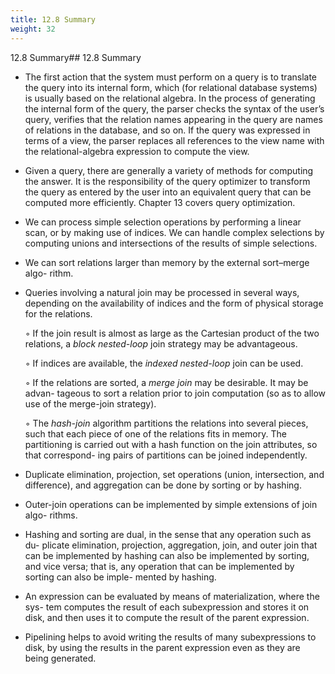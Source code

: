 ```yaml
---
title: 12.8 Summary
weight: 32
---
```


12.8 Summary## 12.8 Summary

- The first action that the system must perform on a query is to translate the query into its internal form, which (for relational database systems) is usually based on the relational algebra. In the process of generating the internal form of the query, the parser checks the syntax of the user’s query, verifies that the relation names appearing in the query are names of relations in the database, and so on. If the query was expressed in terms of a view, the parser replaces all references to the view name with the relational-algebra expression to compute the view.

- Given a query, there are generally a variety of methods for computing the answer. It is the responsibility of the query optimizer to transform the query as entered by the user into an equivalent query that can be computed more efficiently. Chapter 13 covers query optimization.

- We can process simple selection operations by performing a linear scan, or by making use of indices. We can handle complex selections by computing unions and intersections of the results of simple selections.

- We can sort relations larger than memory by the external sort–merge algo- rithm.

- Queries involving a natural join may be processed in several ways, depending on the availability of indices and the form of physical storage for the relations.

    ◦ If the join result is almost as large as the Cartesian product of the two relations, a _block nested-loop_ join strategy may be advantageous.

    ◦ If indices are available, the _indexed nested-loop_ join can be used.

    ◦ If the relations are sorted, a _merge join_ may be desirable. It may be advan- tageous to sort a relation prior to join computation (so as to allow use of the merge-join strategy).

    ◦ The _hash-join_ algorithm partitions the relations into several pieces, such that each piece of one of the relations fits in memory. The partitioning is carried out with a hash function on the join attributes, so that correspond- ing pairs of partitions can be joined independently.

- Duplicate elimination, projection, set operations (union, intersection, and difference), and aggregation can be done by sorting or by hashing.

- Outer-join operations can be implemented by simple extensions of join algo- rithms.

- Hashing and sorting are dual, in the sense that any operation such as du- plicate elimination, projection, aggregation, join, and outer join that can be implemented by hashing can also be implemented by sorting, and vice versa; that is, any operation that can be implemented by sorting can also be imple- mented by hashing.

- An expression can be evaluated by means of materialization, where the sys- tem computes the result of each subexpression and stores it on disk, and then uses it to compute the result of the parent expression.

- Pipelining helps to avoid writing the results of many subexpressions to disk, by using the results in the parent expression even as they are being generated.

